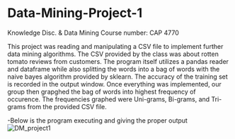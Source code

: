 # Data-Mining-Project-1
Knowledge Disc. & Data Mining
Course number: CAP 4770

This project was reading and manipulating a CSV file to implement further data mining algorithms.
The CSV provided by the class was about rotten tomato reviews from customers.
The program itself utilizes a pandas reader and dataframe while also splitting the words into a bag of words
with the naive bayes algorithm provided by sklearn. The accuracy of the training set is recorded in the output window.
Once everything was implemented, our group then grapghed the bag of words into highest frequency of occurence. 
The frequencies graphed were Uni-grams, Bi-grams, and Tri-grams from the provided CSV file.

-Below is the program executing and giving the proper output
![DM_project1](https://user-images.githubusercontent.com/78278901/116635140-f855ea00-a92b-11eb-8e28-5704120127a7.gif)

